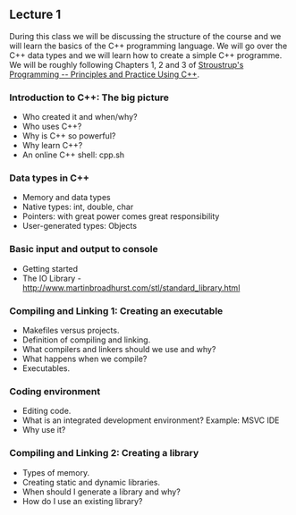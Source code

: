 ## Lecture 1

During this class we will be discussing the structure of the course and we will learn the basics of the C++ programming language. We will go over the C++ data types and we will learn how to create a simple C++ programme. We will be roughly following Chapters 1, 2 and 3 of [Stroustrup's Programming -- Principles and Practice Using C++]( http://www.stroustrup.com/programming.html).

###  Introduction to C++: The big picture
- Who created it and when/why?
- Who uses C++?
- Why is C++ so powerful?
- Why learn C++?
- An online C++ shell: cpp.sh

### Data types in C++
- Memory and data types
- Native types: int, double, char
- Pointers: with great power comes great responsibility
- User-generated types: Objects

### Basic input and output to console
- Getting started
- The IO Library - http://www.martinbroadhurst.com/stl/standard_library.html

### Compiling and Linking 1: Creating an executable
- Makefiles versus projects.
- Definition of compiling and linking.
- What compilers and linkers should we use and why?
- What happens when we compile?
- Executables. 

### Coding environment
- Editing code.
- What is an integrated development environment? Example: MSVC IDE
- Why use it?

### Compiling and Linking 2: Creating a library
- Types of memory.
- Creating static and dynamic libraries.
- When should I generate a library and why?
- How do I use an existing library?


